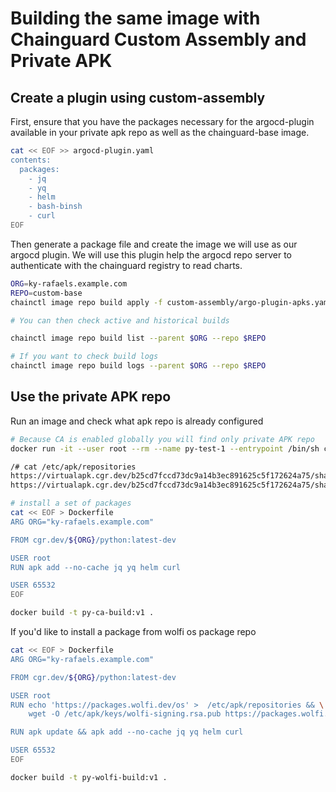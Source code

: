 # Building the same image with Chainguard Custom Assembly and Private APK

## Create a plugin using custom-assembly

First, ensure that you have the packages necessary for the argocd-plugin available in your private apk repo as well as the chainguard-base image. 

```bash
cat << EOF >> argocd-plugin.yaml
contents:
  packages:
    - jq
    - yq 
    - helm 
    - bash-binsh
    - curl
EOF
```

Then generate a package file and create the image we will use as our argocd plugin. We will use this plugin help the argocd repo server to authenticate with the chainguard registry to read charts.

```bash
ORG=ky-rafaels.example.com
REPO=custom-base
chainctl image repo build apply -f custom-assembly/argo-plugin-apks.yaml --parent $ORG --repo $REPO

# You can then check active and historical builds

chainctl image repo build list --parent $ORG --repo $REPO

# If you want to check build logs 
chainctl image repo build logs --parent $ORG --repo $REPO
```

## Use the private APK repo

Run an image and check what apk repo is already configured

```bash
# Because CA is enabled globally you will find only private APK repo
docker run -it --user root --rm --name py-test-1 --entrypoint /bin/sh cgr.dev/ky-rafaels.example.com/python:latest-dev

/# cat /etc/apk/repositories
https://virtualapk.cgr.dev/b25cd7fccd73dc9a14b3ec891625c5f172624a75/sha256:be64f1bf7ef7e49053e10b10595d8be404358fe8693b24739971e051b5a70c34/chainguard
https://virtualapk.cgr.dev/b25cd7fccd73dc9a14b3ec891625c5f172624a75/sha256:be64f1bf7ef7e49053e10b10595d8be404358fe8693b24739971e051b5a70c34/extra-packages

# install a set of packages 
cat << EOF > Dockerfile
ARG ORG="ky-rafaels.example.com"

FROM cgr.dev/${ORG}/python:latest-dev

USER root
RUN apk add --no-cache jq yq helm curl 

USER 65532
EOF

docker build -t py-ca-build:v1 .
```

If you'd like to install a package from wolfi os package repo

```bash
cat << EOF > Dockerfile
ARG ORG="ky-rafaels.example.com"

FROM cgr.dev/${ORG}/python:latest-dev

USER root
RUN echo 'https://packages.wolfi.dev/os' >  /etc/apk/repositories && \
    wget -O /etc/apk/keys/wolfi-signing.rsa.pub https://packages.wolfi.dev/os/wolfi-signing.rsa.pub

RUN apk update && apk add --no-cache jq yq helm curl 

USER 65532
EOF

docker build -t py-wolfi-build:v1 .
```

